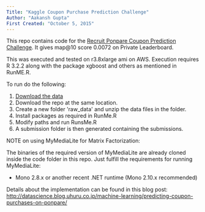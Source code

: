 ```yaml
---
Title: "Kaggle Coupon Purchase Prediction Challenge"
Author: "Aakansh Gupta"
First Created: "October 5, 2015"
---
```


This repo contains code for the [Recruit Ponpare Coupon Prediction Challenge](https://www.kaggle.com/c/coupon-purchase-prediction/). It gives map@10 score 0.0072 on Private Leaderboard.


This was executed and tested on r3.8xlarge ami on AWS. Execution requires R 3.2.2 along with the package xgboost and others as mentioned in RunME.R.

To run do the following:

1. [Download the data](https://www.kaggle.com/c/coupon-purchase-prediction/data)
2. Download the repo at the same location.
3. Create a new folder 'raw_data' and unzip the data files in the folder.
4. Install packages as required in RunMe.R
5. Modify paths and run RunsMe.R
6. A submission folder is then generated containing the submissions.


NOTE on using MyMediaLite for Matrix Factorization:

The binaries of the required version of MyMediaLite are already cloned inside the code folder in this repo. Just fulfill the requirements for running MyMediaLite:
 - Mono 2.8.x or another recent .NET runtime (Mono 2.10.x recommended)
 

Details about the implementation can be found in this blog post: http://datascience.blog.uhuru.co.jp/machine-learning/predicting-coupon-purchases-on-ponpare/

